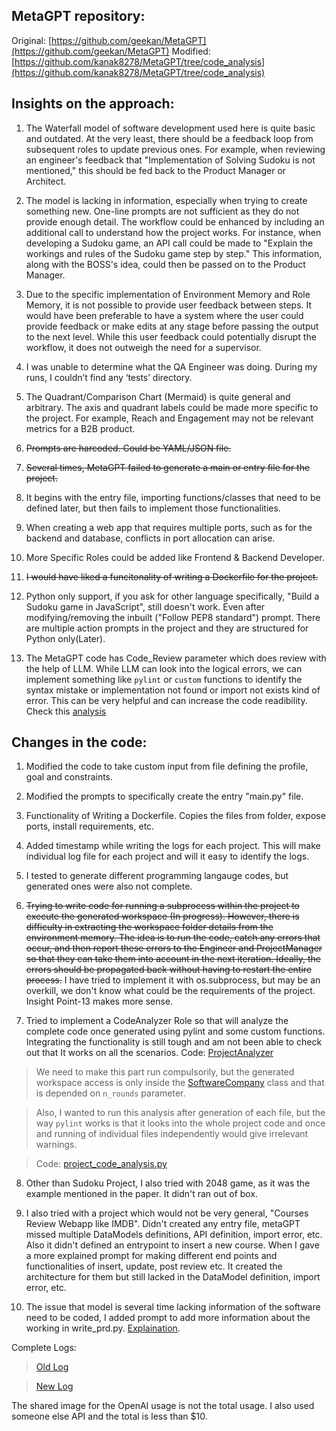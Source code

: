 ## MetaGPT repository:
Original: [https://github.com/geekan/MetaGPT](https://github.com/geekan/MetaGPT)
Modified: [https://github.com/kanak8278/MetaGPT/tree/code_analysis](https://github.com/kanak8278/MetaGPT/tree/code_analysis)

## Insights on the approach:
1.  The Waterfall model of software development used here is quite basic and outdated. At the very least, there should be a feedback loop from subsequent roles to update previous ones. For example, when reviewing an engineer's feedback that "Implementation of Solving Sudoku is not mentioned," this should be fed back to the Product Manager or Architect.

2. The model is lacking in information, especially when trying to create something new. One-line prompts are not sufficient as they do not provide enough detail. The workflow could be enhanced by including an additional call to understand how the project works. For instance, when developing a Sudoku game, an API call could be made to "Explain the workings and rules of the Sudoku game step by step." This information, along with the BOSS's idea, could then be passed on to the Product Manager.

3. Due to the specific implementation of Environment Memory and Role Memory, it is not possible to provide user feedback between steps. It would have been preferable to have a system where the user could provide feedback or make edits at any stage before passing the output to the next level. While this user feedback could potentially disrupt the workflow, it does not outweigh the need for a supervisor. 

4. I was unable to determine what the QA Engineer was doing. During my runs, I couldn’t find any ‘tests’ directory.

5. The Quadrant/Comparison Chart (Mermaid) is quite general and arbitrary. The axis and quadrant labels could be made more specific to the project. For example, Reach and Engagement may not be relevant metrics for a B2B product.

6. ~~Prompts are harcoded. Could be YAML/JSON file.~~

7. ~~Several times, MetaGPT failed to generate a main or entry file for the project.~~

8. It begins with the entry file, importing functions/classes that need to be defined later, but then fails to implement those functionalities.

9. When creating a web app that requires multiple ports, such as for the backend and database, conflicts in port allocation can arise.

10. More Specific Roles could be added like Frontend & Backend Developer.

11. ~~I would have liked a funcitonality of writing a Dockerfile for the project.~~

12. Python only support, if you ask for other language specifically, "Build a Sudoku game in JavaScript", still doesn't work. Even after modifying/removing the inbuilt ("Follow PEP8 standard") prompt. There are multiple action prompts in the project and they are structured for Python only(Later).
 
13. The MetaGPT code has Code_Review parameter which does review with the help of LLM. While LLM can look into the logical errors, we can implement something like `pylint` or `custom` functions to identify the syntax mistake or implementation not found or import not exists kind of error. This can be very helpful and can increase the code readibility. Check this [analysis](workspace/new/sudoku_game_02/analysis_report.txt)

## Changes in the code:

1. Modified the code to take custom input from file defining the profile, goal and constraints.
2. Modified the prompts to specifically create the entry "main.py" file.
3. Functionality of Writing a Dockerfile. Copies the files from folder, expose ports, install requirements, etc.
4. Added timestamp while writing the logs for each project. This will make individual log file for each project and will it easy to identify the logs.

5. I tested to generate different programming langauge codes, but generated ones were also not complete. 

6. ~~Trying to write code for running a subprocess within the project to execute the generated workspace (In progress). However, there is difficulty in extracting the workspace folder details from the environment memory. The idea is to run the code, catch any errors that occur, and then report these errors to the Engineer and ProjectManager so that they can take them into account in the next iteration. Ideally, the errors should be propagated back without having to restart the entire process.~~ I have tried to implement it with os.subprocess, but may be an overkill, we don't know what could be the requirements of the project.
Insight Point-13 makes more sense.

7. Tried to implement a CodeAnalyzer Role so that will analyze the complete code once generated using pylint and some custom functions. Integrating the functionality is still tough and am not been able to check out that It works on all the scenarios. Code: [ProjectAnalyzer](MetaGPT/metagpt/roles/project_analyzer.py)
> We need to make this part run compulsorily, but the generated workspace access is only inside the [SoftwareCompany](MetaGPT/startup.py#L38) class and that is depended on `n_rounds` parameter.

> Also, I wanted to run this analysis after generation of each file, but the way `pylint` works is that it looks into the whole project code and once and running of individual files independently would give irrelevant warnings. 

> Code: [project_code_analysis.py](project_code_analysis.py) 

8. Other than Sudoku Project, I also tried with 2048 game, as it was the example mentioned in the paper. It didn't ran out of box.

9. I also tried with a project which would not be very general, "Courses Review Webapp like IMDB". Didn't created any entry file, metaGPT missed multiple DataModels definitions, API definition, import error, etc. Also it didn't defined an entrypoint to insert a new course.
When I gave a more explained prompt for making different end points and functionalities of insert, update, post review etc. It created the architecture for them but still lacked in the DataModel definition, import error, etc.

10. The issue that model is several time lacking information of the software need to be coded, I added prompt to add more information about the working in write_prd.py. [Explaination](MetaGPT/metagpt/actions/write_prd.py/#L156).


Complete Logs:
> [Old Log](workspace/old/sudoku_game/log.txt)

> [New Log](workspace/new/sudoku_game_02/log.txt)


The shared image for the OpenAI usage is not the total usage. I also used someone else API and the total is less than $10.